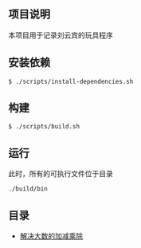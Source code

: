 
## 项目说明
本项目用于记录刘云宾的玩具程序

## 安装依赖
```
$ ./scripts/install-dependencies.sh
```

## 构建
```
$ ./scripts/build.sh
```

## 运行
此时，所有的可执行文件位于目录

```
./build/bin
```

## 目录
* [解决大数的加减乘除](./huge-number)

